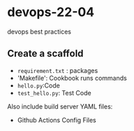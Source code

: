 # devops-22-04
devops best practices

## Create a scaffold

* `requirement.txt` : packages
* 'Makefile': Cookbook runs commands
* `hello.py`:Code
* `test_hello.py`: Test Code

Also include  build server YAML files:

* Github Actions Config Files
